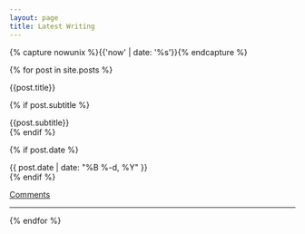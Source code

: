 ```yaml
---
layout: page
title: Latest Writing
---
```


<script id="dsq-count-scr" src="//tomcritchlow.disqus.com/count.js" async></script>

{% capture nowunix %}{{'now' | date: '%s'}}{% endcapture %}


{% for post in site.posts %}

  <div class="posttitle">{{post.title}}</div>

{% if post.subtitle %}
<div class='subtitle'>{{post.subtitle}}</div>
  {% endif %}

{% if post.date %}
<div class="dateline">{{ post.date | date: "%B %-d, %Y" }}</div>
  {% endif %}

  <a href="{{post.url}}#disqus_thread">Comments</a>

<hr>

{% endfor %}
